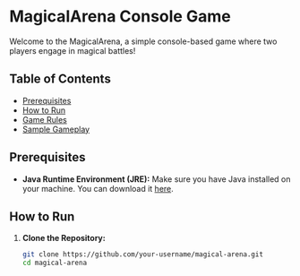 # MagicalArena Console Game

Welcome to the MagicalArena, a simple console-based game where two players engage in magical battles!

## Table of Contents

- [Prerequisites](#prerequisites)
- [How to Run](#how-to-run)
- [Game Rules](#game-rules)
- [Sample Gameplay](#sample-gameplay)

## Prerequisites

- **Java Runtime Environment (JRE):** Make sure you have Java installed on your machine. You can download it [here](https://www.oracle.com/java/technologies/javase-downloads.html).

## How to Run

1. **Clone the Repository:**

   ```bash
   git clone https://github.com/your-username/magical-arena.git
   cd magical-arena
